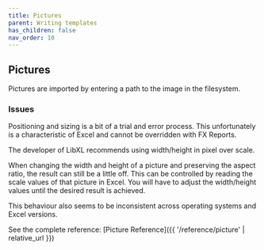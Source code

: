 ```yaml
---
title: Pictures
parent: Writing templates
has_children: false
nav_order: 10
---
```


## Pictures

Pictures are imported by entering a path to the image in the filesystem.

### Issues

Positioning and sizing is a bit of a trial and error process. This unfortunately is a characteristic of Excel and cannot be overridden with FX Reports.

The developer of LibXL recommends using width/height in pixel over scale.

When changing the width and height of a picture and preserving the aspect ratio, the result can still be a little off. This can be controlled by reading the scale values of that picture in Excel.
You will have to adjust the width/height values until the desired result is achieved.

This behaviour also seems to be inconsistent across operating systems and Excel versions.

See the complete reference: [Picture Reference]({{ '/reference/picture' | relative_url }})
